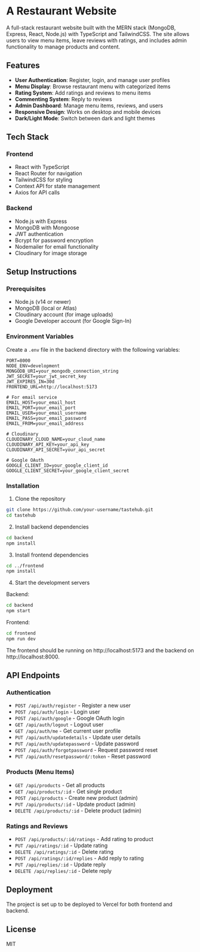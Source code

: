 # A Restaurant Website

A full-stack restaurant website built with the MERN stack (MongoDB, Express, React, Node.js) with TypeScript and TailwindCSS. The site allows users to view menu items, leave reviews with ratings, and includes admin functionality to manage products and content.

## Features

- **User Authentication**: Register, login, and manage user profiles
- **Menu Display**: Browse restaurant menu with categorized items
- **Rating System**: Add ratings and reviews to menu items
- **Commenting System**: Reply to reviews
- **Admin Dashboard**: Manage menu items, reviews, and users
- **Responsive Design**: Works on desktop and mobile devices
- **Dark/Light Mode**: Switch between dark and light themes

## Tech Stack

### Frontend

- React with TypeScript
- React Router for navigation
- TailwindCSS for styling
- Context API for state management
- Axios for API calls

### Backend

- Node.js with Express
- MongoDB with Mongoose
- JWT authentication
- Bcrypt for password encryption
- Nodemailer for email functionality
- Cloudinary for image storage

## Setup Instructions

### Prerequisites

- Node.js (v14 or newer)
- MongoDB (local or Atlas)
- Cloudinary account (for image uploads)
- Google Developer account (for Google Sign-In)

### Environment Variables

Create a `.env` file in the backend directory with the following variables:

```
PORT=8000
NODE_ENV=development
MONGODB_URI=your_mongodb_connection_string
JWT_SECRET=your_jwt_secret_key
JWT_EXPIRES_IN=30d
FRONTEND_URL=http://localhost:5173

# For email service
EMAIL_HOST=your_email_host
EMAIL_PORT=your_email_port
EMAIL_USER=your_email_username
EMAIL_PASS=your_email_password
EMAIL_FROM=your_email_address

# Cloudinary
CLOUDINARY_CLOUD_NAME=your_cloud_name
CLOUDINARY_API_KEY=your_api_key
CLOUDINARY_API_SECRET=your_api_secret

# Google OAuth
GOOGLE_CLIENT_ID=your_google_client_id
GOOGLE_CLIENT_SECRET=your_google_client_secret
```

### Installation

1. Clone the repository

```bash
git clone https://github.com/your-username/tastehub.git
cd tastehub
```

2. Install backend dependencies

```bash
cd backend
npm install
```

3. Install frontend dependencies

```bash
cd ../frontend
npm install
```

4. Start the development servers

Backend:

```bash
cd backend
npm start
```

Frontend:

```bash
cd frontend
npm run dev
```

The frontend should be running on http://localhost:5173 and the backend on http://localhost:8000.

## API Endpoints

### Authentication

- `POST /api/auth/register` - Register a new user
- `POST /api/auth/login` - Login user
- `POST /api/auth/google` - Google OAuth login
- `GET /api/auth/logout` - Logout user
- `GET /api/auth/me` - Get current user profile
- `PUT /api/auth/updatedetails` - Update user details
- `PUT /api/auth/updatepassword` - Update password
- `POST /api/auth/forgotpassword` - Request password reset
- `PUT /api/auth/resetpassword/:token` - Reset password

### Products (Menu Items)

- `GET /api/products` - Get all products
- `GET /api/products/:id` - Get single product
- `POST /api/products` - Create new product (admin)
- `PUT /api/products/:id` - Update product (admin)
- `DELETE /api/products/:id` - Delete product (admin)

### Ratings and Reviews

- `POST /api/products/:id/ratings` - Add rating to product
- `PUT /api/ratings/:id` - Update rating
- `DELETE /api/ratings/:id` - Delete rating
- `POST /api/ratings/:id/replies` - Add reply to rating
- `PUT /api/replies/:id` - Update reply
- `DELETE /api/replies/:id` - Delete reply

## Deployment

The project is set up to be deployed to Vercel for both frontend and backend.

## License

MIT
